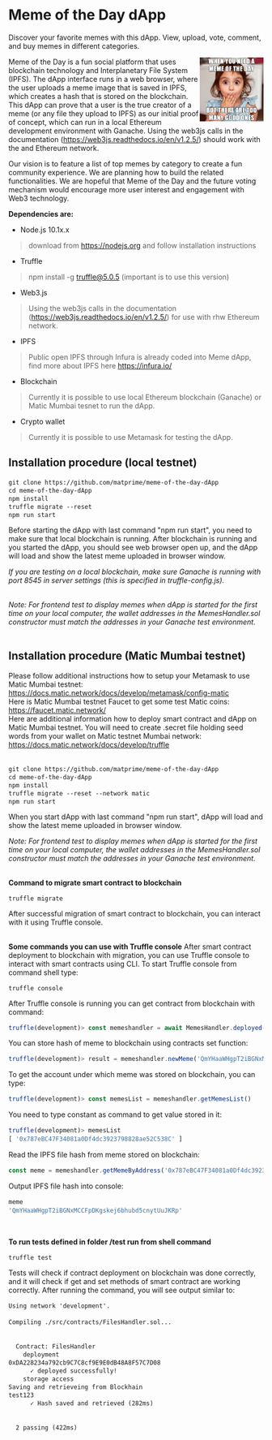 # Meme of the Day dApp

Discover your favorite memes with this dApp. View, upload, vote, comment, and buy memes in different categories.

<img src="/src/Meme-of-the-Day-dApp-Meme-Final.png" width=25% height=25% align="right">Meme of the Day is a fun social platform that uses blockchain technology and Interplanetary File System (IPFS). The dApp interface runs in a web browser, where the user uploads a meme image that is saved in IPFS, which creates a hash that is stored on the blockchain. This dApp can prove that a user is the true creator of a meme (or any file they upload to IPFS) as our initial proof of concept, which can run in a local Ethereum development environment with Ganache. Using the web3js calls in the documentation (https://web3js.readthedocs.io/en/v1.2.5/) should work with the and Ethereum network.

Our vision is to feature a list of top memes by category to create a fun community experience. We are planning how to build the related functionalities. We are hopeful that Meme of the Day and the future voting mechanism would encourage more user interest and engagement with Web3 technology.


**Dependencies are:**
- Node.js 10.1x.x
> download from https://nodejs.org and follow installation instructions
- Truffle
> npm install -g truffle@5.0.5 (important is to use this version)
- Web3.js
> Using the web3js calls in the documentation 
> (https://web3js.readthedocs.io/en/v1.2.5/) for use with rhw Ethereum network.
- IPFS 
> Public open IPFS through Infura is already coded into Meme dApp, find more about IPFS here
> https://infura.io/
- Blockchain
> Currently it is possible to use local Ethereum blockchain (Ganache) or Matic Mumbai tesnet to run the dApp.
- Crypto wallet
> Currently it is possible to use Metamask for testing the dApp.


## Installation procedure (local testnet)
```shell
git clone https://github.com/matprime/meme-of-the-day-dApp
cd meme-of-the-day-dApp
npm install
truffle migrate --reset
npm run start
```
Before starting the dApp with last command "npm run start", you need to make sure that local blockchain is running. After blockchain is running and you started the dApp, you should see web browser open up, and the dApp will load and show the latest meme uploaded in browser window.

*If you are testing on a local blockchain, make sure Ganache is running with port 8545 in server settings (this is specified in truffle-config.js).<br><br>*

*Note: For frontend test to display memes when dApp is started for the first time on your local computer, the wallet addresses in the MemesHandler.sol constructor must match the addresses in your Ganache test environment.*
<br><br>

## Installation procedure (Matic Mumbai testnet)
Please follow additional instructions how to setup your Metamask to use Matic Mumbai testnet:<br>
https://docs.matic.network/docs/develop/metamask/config-matic<br>
Here is Matic Mumbai testnet Faucet to get some test Matic coins:<br>
https://faucet.matic.network/<br>
Here are additional information how to deploy smart contract and dApp on Matic Mumbai testnet. You will need to create .secret file holding seed words from your wallet on Matic testnet Mumbai network:
https://docs.matic.network/docs/develop/truffle<br><br>

```shell
git clone https://github.com/matprime/meme-of-the-day-dApp
cd meme-of-the-day-dApp
npm install
truffle migrate --reset --network matic
npm run start
```
When you start dApp with last command "npm run start", dApp will load and show the latest meme uploaded in browser window.

*Note: For frontend test to display memes when dApp is started for the first time on your local computer, the wallet addresses in the MemesHandler.sol constructor must match the addresses in your Ganache test environment.*
<br><br>

**Command to migrate smart contract to blockchain**
```shell
truffle migrate
```
After successful migration of smart contract to blockchain, you can interact with it using Truffle console.
<br><br>

**Some commands you can use with Truffle console**
After smart contract deployment to blockchain with migration, you can use Truffle console to interact with smart contracts using CLI. To start Truffle console from command shell type:
```shell
truffle console
```
After Truffle console is running you can get contract from blockchain with command:
```javascript
truffle(development)> const memeshandler = await MemesHandler.deployed()
```
You can store hash of meme to blockchain using contracts set function:
```javascript
truffle(development)> result = memeshandler.newMeme('QmYHaaWHgpT2iBGNxMCCFpDKgskej6bhubd5cnytUuJKRp')
```
To get the account under which meme was stored on blockchain, you can type:
```javascript
truffle(development)> const memesList = memeshandler.getMemesList()
```
You need to type constant as command to get value stored in it:
```javascript
truffle(development)> memesList
[ '0x787eBC47F34081a0Df4dc3923798828ae52C538C' ]
```
Read the IPFS file hash from meme stored on blockchain:
```javascript
const meme = memeshandler.getMemeByAddress('0x787eBC47F34081a0Df4dc3923798828ae52C538C')
```
Output IPFS file hash into console:
```javascript
meme
'QmYHaaWHgpT2iBGNxMCCFpDKgskej6bhubd5cnytUuJKRp'
```
<br>

**To run tests defined in folder /test run from shell command**  
```javascript
truffle test
```
Tests will check if contract deployment on blockchain was done correctly, and it will check if get and set methods of smart contract are working correctly. After running the command, you will see output similar to:
```shell
Using network 'development'.

Compiling ./src/contracts/FilesHandler.sol...


  Contract: FilesHandler
    deployment
0xDA228234a792cb9C7C8cf9E9E0dB48A8F57C7D08
      ✓ deployed successfully!
    storage access
Saving and retrieveing from Blockhain
test123
      ✓ Hash saved and retrieved (282ms)


  2 passing (422ms)

```
